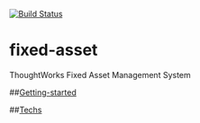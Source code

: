 [![Build Status](http://ci.viff.io:10086/job/fixed-asset-build/badge/icon)](http://ci.viff.io:10086/job/fixed-asset-build/)

# fixed-asset
ThoughtWorks Fixed Asset Management System

##[Getting-started](./docs/GETTING-STARTED.md)

##[Techs](./docs/TECHs.md)